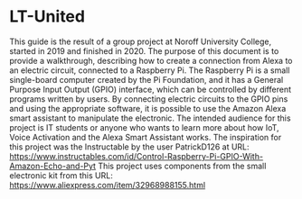 # LT-United
This guide is the result of a group project at Noroff University College, started in 2019 and finished in 2020. The purpose of this document is to provide a walkthrough, describing how to create a connection from Alexa to an electric circuit, connected to a Raspberry Pi.
The Raspberry Pi is a small single-board computer created by the Pi Foundation, and it has a General Purpose Input Output (GPIO) interface, which can be controlled by different programs written by users.
By connecting electric circuits to the GPIO pins and using the appropriate software, it is possible to use the Amazon Alexa smart assistant to manipulate the electronic.
The intended audience for this project is IT students or anyone who wants to learn more about how IoT, Voice Activation and the Alexa Smart Assistant works.
The inspiration for this project was the Instructable by  the user PatrickD126 at URL:
https://www.instructables.com/id/Control-Raspberry-Pi-GPIO-With-Amazon-Echo-and-Pyt
This project uses components from the small electronic kit from this URL:
https://www.aliexpress.com/item/32968988155.html

